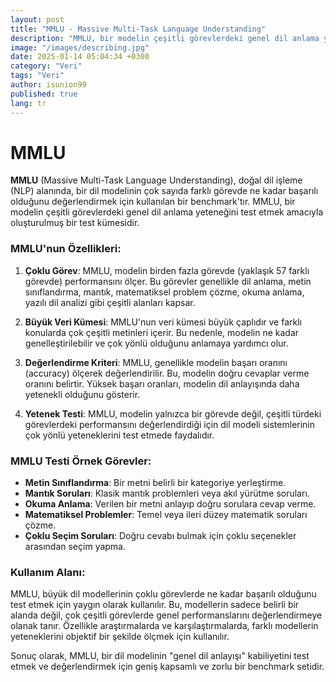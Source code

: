 ```yaml
---
layout: post
title: "MMLU - Massive Multi-Task Language Understanding"
description: "MMLU, bir modelin çeşitli görevlerdeki genel dil anlama yeteneğini test etmek amacıyla oluşturulmuş bir test kümesidir."
image: "/images/describing.jpg"
date: 2025-01-14 05:04:34 +0300
category: "Veri"
tags: "Veri"
author: isunion99
published: true
lang: tr
---
```


MMLU
=====

**MMLU** (Massive Multi-Task Language Understanding), doğal dil işleme (NLP) alanında, bir dil modelinin çok sayıda farklı görevde ne kadar başarılı olduğunu değerlendirmek için kullanılan bir benchmark'tır. MMLU, bir modelin çeşitli görevlerdeki genel dil anlama yeteneğini test etmek amacıyla oluşturulmuş bir test kümesidir.

### MMLU'nun Özellikleri:
1. **Çoklu Görev**: MMLU, modelin birden fazla görevde (yaklaşık 57 farklı görevde) performansını ölçer. Bu görevler genellikle dil anlama, metin sınıflandırma, mantık, matematiksel problem çözme, okuma anlama, yazılı dil analizi gibi çeşitli alanları kapsar.
   
2. **Büyük Veri Kümesi**: MMLU'nun veri kümesi büyük çaplıdır ve farklı konularda çok çeşitli metinleri içerir. Bu nedenle, modelin ne kadar genelleştirilebilir ve çok yönlü olduğunu anlamaya yardımcı olur.

3. **Değerlendirme Kriteri**: MMLU, genellikle modelin başarı oranını (accuracy) ölçerek değerlendirilir. Bu, modelin doğru cevaplar verme oranını belirtir. Yüksek başarı oranları, modelin dil anlayışında daha yetenekli olduğunu gösterir.

4. **Yetenek Testi**: MMLU, modelin yalnızca bir görevde değil, çeşitli türdeki görevlerdeki performansını değerlendirdiği için dil modeli sistemlerinin çok yönlü yeteneklerini test etmede faydalıdır.

### MMLU Testi Örnek Görevler:
- **Metin Sınıflandırma**: Bir metni belirli bir kategoriye yerleştirme.
- **Mantık Soruları**: Klasik mantık problemleri veya akıl yürütme soruları.
- **Okuma Anlama**: Verilen bir metni anlayıp doğru sorulara cevap verme.
- **Matematiksel Problemler**: Temel veya ileri düzey matematik soruları çözme.
- **Çoklu Seçim Soruları**: Doğru cevabı bulmak için çoklu seçenekler arasından seçim yapma.

### Kullanım Alanı:
MMLU, büyük dil modellerinin çoklu görevlerde ne kadar başarılı olduğunu test etmek için yaygın olarak kullanılır. Bu, modellerin sadece belirli bir alanda değil, çok çeşitli görevlerde genel performanslarını değerlendirmeye olanak tanır. Özellikle araştırmalarda ve karşılaştırmalarda, farklı modellerin yeteneklerini objektif bir şekilde ölçmek için kullanılır.

Sonuç olarak, MMLU, bir dil modelinin "genel dil anlayışı" kabiliyetini test etmek ve değerlendirmek için geniş kapsamlı ve zorlu bir benchmark setidir.
 
 
